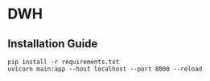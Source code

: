 # DWH

## Installation Guide
```{Bash}
pip install -r requirements.txt
uvicorn main:app --host localhost --port 8000 --reload
```

